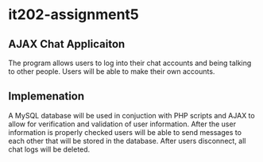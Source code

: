 # it202-assignment5

## AJAX Chat Applicaiton

The program allows users to log into their chat accounts and being talking to other people. Users will be able to make their own accounts.

## Implemenation

A MySQL database will be used in conjuction with PHP scripts and AJAX to allow for verification and validation of user information. After the user information is properly checked users will be able to send messages to each other that will be stored in the database. After users disconnect, all chat logs will be deleted.
